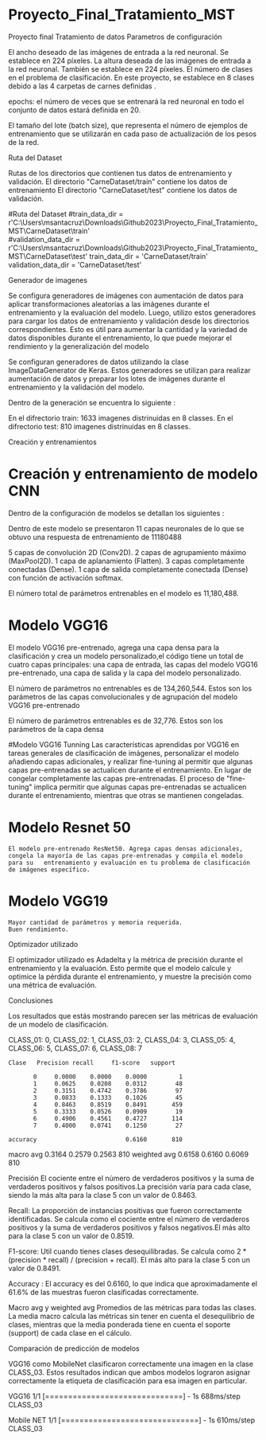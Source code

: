 # Proyecto_Final_Tratamiento_MST
 Proyecto final Tratamiento de datos 
Parametros de configuración 

El ancho deseado de las imágenes de entrada a la red neuronal. Se establece en 224 píxeles.
La altura deseada de las imágenes de entrada a la red neuronal. También se establece en 224 píxeles.
El número de clases en el problema de clasificación. En este proyecto, se establece en 8 clases debido a las 4 carpetas de carnes definidas .

epochs: el número de veces que se entrenará la red neuronal en todo el conjunto de datos estará definida en 20.

El tamaño del lote (batch size), que representa el número de ejemplos de entrenamiento que se utilizarán en cada paso de actualización de los pesos de la red.

Ruta del Dataset 

Rutas de los directorios que contienen tus datos de entrenamiento y validación. 
El directorio "CarneDataset/train" contiene los datos de entrenamiento
El directorio "CarneDataset/test" contiene los datos de validación.

#Ruta del Dataset 
#train_data_dir = r'C:\Users\msantacruz\Downloads\Github2023\Proyecto_Final_Tratamiento_MST\CarneDataset\train'  
#validation_data_dir = r'C:\Users\msantacruz\Downloads\Github2023\Proyecto_Final_Tratamiento_MST\CarneDataset\test'
train_data_dir = 'CarneDataset/train'
validation_data_dir = 'CarneDataset/test'


Generador de imagenes 

Se configura generadores de imágenes con aumentación de datos para aplicar transformaciones aleatorias a las imágenes durante el entrenamiento y la evaluación del modelo. Luego, utilizo estos generadores para cargar los datos de entrenamiento y validación desde los directorios correspondientes. Esto es útil para aumentar la cantidad y la variedad de datos disponibles durante el entrenamiento, lo que puede mejorar el rendimiento y la generalización del modelo

Se configuran generadores de datos utilizando la clase ImageDataGenerator de Keras. Estos generadores se utilizan para realizar aumentación de datos y preparar los lotes de imágenes durante el entrenamiento y la validación del modelo.

Dentro de la generación se encuentra lo siguiente :

En el difrectorio train: 1633 imagenes distrinuidas en 8 classes.
En el difrectorio test: 810 imagenes distrinuidas en 8 classes.


Creación y entrenamientos 

# Creación y entrenamiento de modelo CNN

Dentro de la configuración de modelos se detallan  los siguientes :

Dentro de este modelo se presentaron 11 capas neuronales de lo que se obtuvo una respuesta de entrenamiento de 11180488

5 capas de convolución 2D (Conv2D).
2 capas de agrupamiento máximo (MaxPool2D).
1 capa de aplanamiento (Flatten).
3 capas completamente conectadas (Dense).
1 capa de salida completamente conectada (Dense) con función de activación softmax.

El número total de parámetros entrenables en el modelo es 11,180,488.

# Modelo VGG16
	
El modelo VGG16 pre-entrenado, agrega una capa densa para la clasificación y crea un modelo personalizado,el código tiene un total de cuatro 	capas principales: una capa de entrada, las capas del modelo VGG16 pre-entrenado, una capa de salida y la capa del modelo personalizado.
	
El número de parámetros no entrenables es de 134,260,544. Estos son los parámetros de las capas convolucionales y de agrupación del modelo 	VGG16 pre-entrenado
	
El número de parámetros entrenables es de 32,776. Estos son los parámetros de la capa densa

#Modelo VGG16 Tunning
Las características aprendidas por VGG16 en tareas generales de clasificación de imágenes, personalizar el modelo añadiendo capas 	adicionales, y realizar fine-tuning al permitir que algunas capas pre-entrenadas se actualicen durante el entrenamiento.
En lugar de congelar completamente las capas pre-entrenadas. El proceso de "fine-tuning" implica permitir que algunas capas pre-entrenadas se 	actualicen durante el entrenamiento, mientras que otras se mantienen congeladas.

# Modelo Resnet 50 
	El modelo pre-entrenado ResNet50. Agrega capas densas adicionales, congela la mayoría de las capas pre-entrenadas y compila el modelo para su 	entrenamiento y evaluación en tu problema de clasificación de imágenes específico.

# Modelo VGG19 

	Mayor cantidad de parámetros y memoria requerida.
	Buen rendimiento.

Optimizador utilizado 

El optimizador utilizado es Adadelta y la métrica de precisión durante el entrenamiento y la evaluación. Esto permite que el modelo calcule y optimice la pérdida durante el entrenamiento, y muestre la precisión como una métrica de evaluación.




Conclusiones 

Los resultados que estás mostrando parecen ser las métricas de evaluación de un modelo de clasificación.

CLASS_01: 0,
CLASS_02: 1,
CLASS_03: 2,
CLASS_04: 3,
CLASS_05: 4,
CLASS_06: 5,
CLASS_07: 6,
CLASS_08: 7

	Clase	Precision recall     f1-score   support

           0     0.0000    0.0000    0.0000         1
           1     0.0625    0.0208    0.0312        48
           2     0.3151    0.4742    0.3786        97
           3     0.0833    0.1333    0.1026        45
           4     0.8463    0.8519    0.8491       459
           5     0.3333    0.0526    0.0909        19
           6     0.4906    0.4561    0.4727       114
           7     0.4000    0.0741    0.1250        27

    accuracy                         0.6160       810
   macro avg     0.3164    0.2579    0.2563       810
weighted avg     0.6158    0.6160    0.6069       810

Precisión
El cociente entre el número de verdaderos positivos y la suma de verdaderos positivos y falsos positivos.La precisión varía para cada clase, siendo la más alta para la clase 5 con un valor de 0.8463.

Recall:
La proporción de instancias positivas que fueron correctamente identificadas. Se calcula como el cociente entre el número de verdaderos positivos y la suma de verdaderos positivos y falsos negativos.El más alto para la clase 5 con un valor de 0.8519.

F1-score: 
Util cuando tienes clases desequilibradas. 
Se calcula como 2 * (precision * recall) / (precision + recall). 
El más alto para la clase 5 con un valor de 0.8491.


Accuracy : 
El accuracy es del 0.6160, lo que indica que aproximadamente el 61.6% de las muestras fueron clasificadas correctamente.

Macro avg  y weighted avg
Promedios de las métricas para todas las clases. La media macro calcula las métricas sin tener en cuenta el desequilibrio de clases, mientras que la media ponderada tiene en cuenta el soporte (support) de cada clase en el cálculo.


Comparación de predicción de modelos

VGG16 como MobileNet clasificaron correctamente una imagen en la clase CLASS_03. Estos resultados indican que ambos modelos lograron asignar correctamente la etiqueta de clasificación para esa imagen en particular.

VGG16
1/1 [==============================] - 1s 688ms/step
CLASS_03

Mobile NET 
1/1 [==============================] - 1s 610ms/step
CLASS_03

